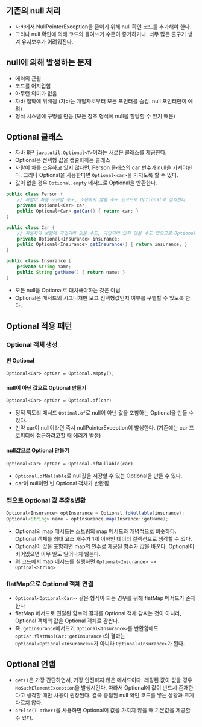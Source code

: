 ## 기존의 null 처리
- 자바에서 NullPointerException을 줄이기 위해 null 확인 코드를 추가해야 한다.
- 그러나 null 확인에 의해 코드의 들여쓰기 수준이 증가하거나, 너무 많은 출구가 생겨 유지보수가 어려워진다.

## null에 의해 발생하는 문제
- 에러의 근원
- 코드를 어지럽힘
- 아무런 의미가 없음
- 자바 철학에 위배됨 (자바는 개발자로부터 모든 포인터를 숨김. null 포인터만이 예외)
- 형식 시스템에 구멍을 만듬 (모든 참조 형식에 null을 할당할 수 있기 때문)

## Optional 클래스
- 자바 8은 `java.util.Optional<T>`이라는 새로운 클래스를 제공한다.
- Optional은 선택형 값을 캡슐화하는 클래스
- 사람이 차를 소유하고 있지 않다면, Person 클래스의 car 변수가 null을 가져야한다. 그러나 Optional을 사용한다면 `Optional<car>`을 가지도록 할 수 있다.
- 값이 없을 경우 `Optional.empty` 메서드로 Optional을 반환한다.
```java
public class Person {
	// 사람이 차를 소유할 수도, 소유하지 않을 수도 있으므로 Optional로 정의한다.
	private Optional<Car> car;
	public Optional<Car> getCar() { return car; }
}

public class Car {
	// 자동차가 보함에 가입되어 있을 수도, 가입되어 있지 않을 수도 있으므로 Optional로 정의한다.
	private Optional<Insurance> insurance;
	public Optional<Insurance> getInsurance() { return insurance; }
}

public class Insurance {
	private String name;
	public String getName() { return name; }
}
```
- 모든 null을 Optional로 대치해야하는 것은 아님
- Optional은 메서드의 시그니처만 보고 선택형값인지 여부를 구별할 수 있도록 한다.

## Optional 적용 패턴
### Optional 객체 생성
#### 빈 Optional
`Optional<Car> optCar = Optional.empty();`
#### null이 아닌 값으로 Optional 만들기
`Optional<Car> optCar = Optional.of(car)`
- 정적 팩토리 메서드 `Optinal.of`로 null이 아닌 값을 포함하는 Optional을 만들 수 있다.
- 만약 car이 null이라면 즉시 nullPointerException이 발생한다. (기존에는 car 프로퍼티에 접근하려고할 때 에러가 발생)
#### null값으로 Optional 만들기
`Optional<Car> optCar = Optional.ofNullable(car)`
- `Optional.ofNullable`로 null값을 저장할 수 있는 Optional을 만들 수 있다.
- car이 null이면 빈 Optional 객체가 반환됨

### 맵으로 Optional 값 추출&변환
```java
Optional<Insurance> optInsurance = Optional.foNullable(insurance);
Optional<String> name = optInsurance.map(Insrance::getName);
```
- Optional의 map 메서드는 스트림의 map 메서드와 개념적으로 비슷하다. Optional 객체를 최대 요소 개수가 1개 이하인 데이터 컬렉션으로 생각할 수 있다.
- Optional이 값을 포함하면 map의 인수로 제공된 함수가 값을 바꾼다. Optional이 비어있으면 아무 일도 일어나지 않는다.
- 위 코드에서 map 메서드를 실행하면 `Optional<Insurance> -> Optinal<String>`
### flatMap으로 Optional 객체 연결
- `Optional<Optional<Car>>` 같은 형식이 되는 경우를 위해 flatMap 메서드가 존재한다
- flatMap 메서드로 전달된 함수의 결과를 Optional 객체 감싸는 것이 아니라, Optional 객체의 값을 Optional 객체로 감싼다.
- 즉, `getInsurance`메서드가 `Optional<Insurance>`를 반환함에도 `optCar.flatMap(Car::getInsurance)`의 결과는 `Optional<Optional<Insurance>>`가 아니라 `Optional<Insurance>`가 된다.

## Optional 언랩
- `get()`은 가장 간단하면서, 가장 안전하지 않은 메서드이다. 래핑된 값이 없을 경우 `NoSuchElementException`을 발생시킨다. 따라서 Optional에 값이 반드시 존재한다고 생각할 때만 사용이 권장된다. 결국 중첩된 null 확인 코드를 넣는 상황과 크게 다르지 않다.
- `orElse(T other)`을 사용하면 Optional이 값을 가지지 않을 때 기본값을 제공할 수 있다.
